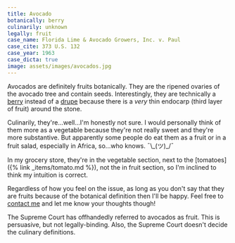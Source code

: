 ```yaml
---
title: Avocado
botanically: berry
culinarily: unknown
legally: fruit
case_name: Florida Lime & Avocado Growers, Inc. v. Paul
case_cite: 373 U.S. 132
case_year: 1963
case_dicta: true
image: assets/images/avocados.jpg
---
```

Avocados are definitely fruits botanically. They are the ripened ovaries of the avocado tree and contain seeds. Interestingly, they are technically a <a href="{% link _types/berry.html %}">berry</a> instead of a <a href="{% link _types/drupe.html %}">drupe</a> because there is a *very* thin endocarp (third layer of fruit) around the stone.

Culinarily, they're...well...I'm honestly not sure. I would personally think of them more as a vegetable because they're not really sweet and they're more substantive. But apparently some people do eat them as a fruit or in a fruit salad, especially in Africa, so...who knows. ¯\\\_(ツ)_/¯  

In my grocery store, they're in the vegetable section, next to the [tomatoes]({% link _items/tomato.md %}), not the in fruit section, so I'm inclined to think my intuition is correct.

Regardless of how you feel on the issue, as long as you don't say that they are fruits because of the botanical definition then I'll be happy. Feel free to <a href="mailto:mminer237@gmail.com">contact me</a> and let me know your thoughts though!

The Supreme Court has offhandedly referred to avocados as fruit. This is persuasive, but not legally-binding. Also, the Supreme Court doesn't decide the culinary definitions.